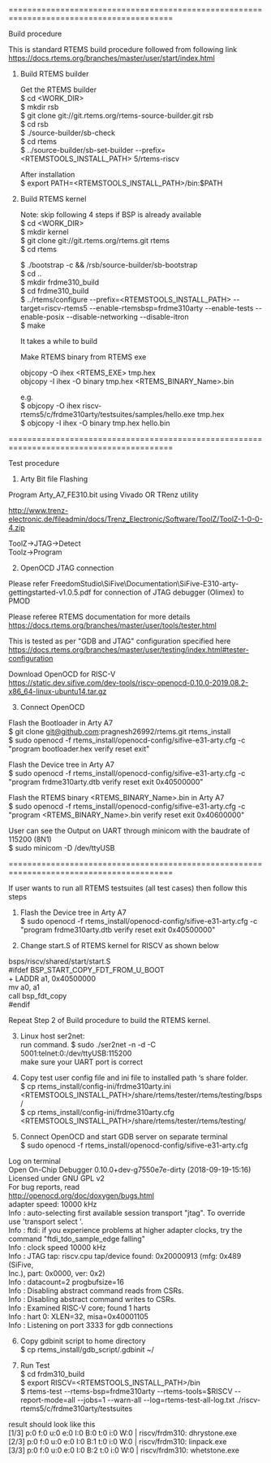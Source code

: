 =========================================================================================

Build procedure

This is standard RTEMS build procedure followed from following link
https://docs.rtems.org/branches/master/user/start/index.html

1. Build RTEMS builder
	
	Get the RTEMS builder  
	$ cd <WORK_DIR>  
	$ mkdir rsb  
	$ git clone git://git.rtems.org/rtems-source-builder.git rsb  
	$ cd rsb  
	$ ./source-builder/sb-check  
	$ cd rtems  
	$ ../source-builder/sb-set-builder --prefix=<RTEMSTOOLS_INSTALL_PATH> 5/rtems-riscv  

	After installation  
	$ export PATH=<RTEMSTOOLS_INSTALL_PATH>/bin:$PATH  

2. Build RTEMS kernel
	
	Note: skip following 4 steps if BSP is already available  
	$ cd <WORK_DIR>  
	$ mkdir kernel  
	$ git clone git://git.rtems.org/rtems.git rtems  
	$ cd rtems  

	$ ./bootstrap -c && <RSB PATH>/rsb/source-builder/sb-bootstrap  
	$ cd ..  
	$ mkdir frdme310_build  
	$ cd frdme310_build  
	$ ../rtems/configure --prefix=<RTEMSTOOLS_INSTALL_PATH> --target=riscv-rtems5 --enable-rtemsbsp=frdme310arty --enable-tests --enable-posix --disable-networking --disable-itron  
	$ make  

	It takes a while to build  

	Make RTEMS binary from RTEMS exe  
	
	objcopy -O ihex <RTEMS_EXE> tmp.hex   
	objcopy -I ihex -O binary tmp.hex <RTEMS_BINARY_Name>.bin  

	e.g.  
	$ objcopy -O ihex riscv-rtems5/c/frdme310arty/testsuites/samples/hello.exe tmp.hex  
	$ objcopy -I ihex -O binary tmp.hex hello.bin  

=========================================================================================

Test procedure  

1) Arty Bit file Flashing  

Program Arty_A7_FE310.bit using Vivado OR TRenz utility  

http://www.trenz-electronic.de/fileadmin/docs/Trenz_Electronic/Software/ToolZ/ToolZ-1-0-0-4.zip  

ToolZ->JTAG->Detect  
Toolz->Program  

2) OpenOCD JTAG connection  

Please refer FreedomStudio\SiFive\Documentation\SiFive-E310-arty-gettingstarted-v1.0.5.pdf 
for connection of JTAG debugger (Olimex) to PMOD  

Please referee RTEMS documentation for more details    
https://docs.rtems.org/branches/master/user/tools/tester.html  

This is tested as per "GDB and JTAG" configuration specified here  
https://docs.rtems.org/branches/master/user/testing/index.html#tester-configuration  

Download OpenOCD for RISC-V  
https://static.dev.sifive.com/dev-tools/riscv-openocd-0.10.0-2019.08.2-x86_64-linux-ubuntu14.tar.gz  

3. Connect OpenOCD  

Flash the Bootloader in Arty A7  
$ git clone git@github.com:pragnesh26992/rtems.git rtems_install  
$ sudo openocd -f rtems_install/openocd-config/sifive-e31-arty.cfg -c "program bootloader.hex verify reset exit"  

Flash the Device tree in Arty A7  
$ sudo openocd -f rtems_install/openocd-config/sifive-e31-arty.cfg -c "program frdme310arty.dtb verify reset exit 0x40500000"  

Flash the RTEMS binary <RTEMS_BINARY_Name>.bin in Arty A7  
$ sudo openocd -f rtems_install/openocd-config/sifive-e31-arty.cfg -c "program <RTEMS_BINARY_Name>.bin verify reset exit 0x40600000" 

User can see the Output on UART through minicom with the baudrate of 115200 (8N1)  
$ sudo minicom -D /dev/ttyUSB  

=========================================================================================

If user wants to run all RTEMS testsuites (all test cases) then follow this steps  

1. Flash the Device tree in Arty A7  
$ sudo openocd -f rtems_install/openocd-config/sifive-e31-arty.cfg -c "program frdme310arty.dtb verify reset exit 0x40500000"  

2. Change start.S of RTEMS kernel for RISCV as shown below  

<rtems-root>bsps/riscv/shared/start/start.S  
	 #ifdef BSP_START_COPY_FDT_FROM_U_BOOT  
	+       LADDR a1, 0x40500000  
        mv      a0, a1  
        call    bsp_fdt_copy  
	 #endif  
	
Repeat Step 2 of Build procedure to build the RTEMS kernel.  

3. Linux host ser2net:  
run command. 
$ sudo ./ser2net -n -d -C 5001:telnet:0:/dev/ttyUSB:115200  
make sure your UART port is correct  

4. Copy test user config file and ini file to installed path ‘s share folder.  
$ cp rtems_install/config-ini/frdme310arty.ini <RTEMSTOOLS_INSTALL_PATH>/share/rtems/tester/rtems/testing/bsps/  
$ cp rtems_install/config-ini/frdme310arty.cfg <RTEMSTOOLS_INSTALL_PATH>/share/rtems/tester/rtems/testing/  

5. Connect OpenOCD and start GDB server on separate terminal  
$ sudo openocd -f rtems_install/openocd-config/sifive-e31-arty.cfg  

Log on terminal  
Open On-Chip Debugger 0.10.0+dev-g7550e7e-dirty (2018-09-19-15:16)  
Licensed under GNU GPL v2  
For bug reports, read  
http://openocd.org/doc/doxygen/bugs.html  
adapter speed: 10000 kHz  
Info : auto-selecting first available session transport "jtag". To override  
use 'transport select <transport>'.  
Info : ftdi: if you experience problems at higher adapter clocks, try the  
command "ftdi_tdo_sample_edge falling"  
Info : clock speed 10000 kHz  
Info : JTAG tap: riscv.cpu tap/device found: 0x20000913 (mfg: 0x489 (SiFive,  
Inc.), part: 0x0000, ver: 0x2)  
Info : datacount=2 progbufsize=16  
Info : Disabling abstract command reads from CSRs.  
Info : Disabling abstract command writes to CSRs.  
Info : Examined RISC-V core; found 1 harts  
Info : hart 0: XLEN=32, misa=0x40001105  
Info : Listening on port 3333 for gdb connections  

6. Copy gdbinit script to home directory  
$ cp rtems_install/gdb_script/.gdbinit ~/  

7. Run Test  
$ cd frdm310_build  
$ export RISCV=<RTEMSTOOLS_INSTALL_PATH>/bin  
$ rtems-test --rtems-bsp=frdme310arty --rtems-tools=$RISCV --report-mode=all --jobs=1 --warn-all --log=rtems-test-all-log.txt ./riscv-rtems5/c/frdme310arty/testsuites  

result should look like this  
[1/3] p:0 f:0 u:0 e:0 I:0 B:0 t:0 i:0 W:0 | riscv/frdm310: dhrystone.exe  
[2/3] p:0 f:0 u:0 e:0 I:0 B:1 t:0 i:0 W:0 | riscv/frdm310: linpack.exe  
[3/3] p:0 f:0 u:0 e:0 I:0 B:2 t:0 i:0 W:0 | riscv/frdm310: whetstone.exe  


